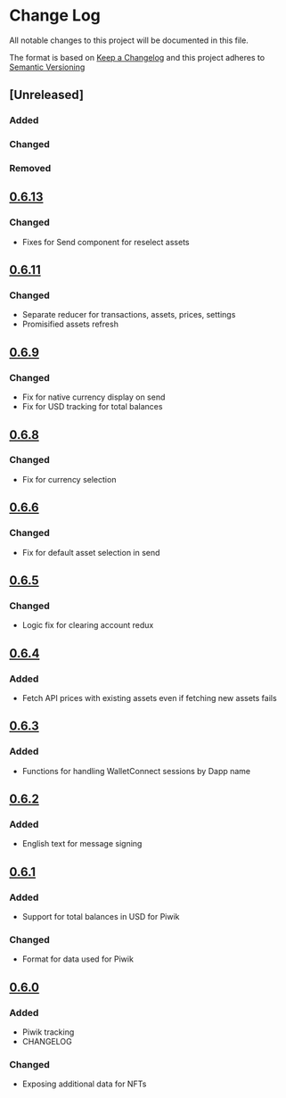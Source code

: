 # Change Log

All notable changes to this project will be documented in this file.

The format is based on [Keep a Changelog](http://keepachangelog.com/)
and this project adheres to [Semantic Versioning](http://semver.org/)

## [Unreleased]
### Added

### Changed

### Removed

## [0.6.13](https://github.com/balance-io/balance-common/releases/tag/0.6.13)
### Changed
* Fixes for Send component for reselect assets

## [0.6.11](https://github.com/balance-io/balance-common/releases/tag/0.6.11)
### Changed
* Separate reducer for transactions, assets, prices, settings
* Promisified assets refresh

## [0.6.9](https://github.com/balance-io/balance-common/releases/tag/0.6.9)
### Changed
* Fix for native currency display on send
* Fix for USD tracking for total balances

## [0.6.8](https://github.com/balance-io/balance-common/releases/tag/0.6.8)
### Changed
* Fix for currency selection

## [0.6.6](https://github.com/balance-io/balance-common/releases/tag/0.6.6)
### Changed
* Fix for default asset selection in send

## [0.6.5](https://github.com/balance-io/balance-common/releases/tag/0.6.5)
### Changed
* Logic fix for clearing account redux

## [0.6.4](https://github.com/balance-io/balance-common/releases/tag/0.6.4)
### Added
* Fetch API prices with existing assets even if fetching new assets fails

## [0.6.3](https://github.com/balance-io/balance-common/releases/tag/0.6.3)
### Added
* Functions for handling WalletConnect sessions by Dapp name

## [0.6.2](https://github.com/balance-io/balance-common/releases/tag/0.6.2)
### Added
* English text for message signing

## [0.6.1](https://github.com/balance-io/balance-common/releases/tag/0.6.1)
### Added
* Support for total balances in USD for Piwik

### Changed
* Format for data used for Piwik

## [0.6.0](https://github.com/balance-io/balance-common/releases/tag/0.6.0)
### Added
* Piwik tracking
* CHANGELOG

### Changed
* Exposing additional data for NFTs
